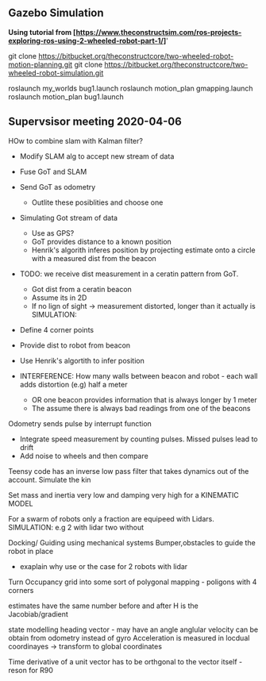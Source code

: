 ## Gazebo Simulation

**Using tutorial from [https://www.theconstructsim.com/ros-projects-exploring-ros-using-2-wheeled-robot-part-1/]**'

git clone https://bitbucket.org/theconstructcore/two-wheeled-robot-motion-planning.git
git clone https://bitbucket.org/theconstructcore/two-wheeled-robot-simulation.git

roslaunch my_worlds bug1.launch
roslaunch motion_plan gmapping.launch 
roslaunch motion_plan bug1.launch 

## Supervsisor meeting 2020-04-06

HOw to combine slam with Kalman filter?
 - Modify SLAM alg to accept new stream of data
 - Fuse GoT and SLAM
 - Send GoT as odometry
	- Outlite these posiblities and choose one

 - Simulating Got stream of data
	- Use as GPS?
	- GoT provides distance to a known position
	- Henrik's algorith inferes position by projecting estimate onto a circle with a measured dist from the beacon

 - TODO: we receive dist measurement in a ceratin pattern from GoT.
	- Got dist from a ceratin beacon
	- Assume its in 2D
	- If no lign of sight -> measurement distorted, longer than it actually is
 SIMULATION:
 - Define 4 corner points
 - Provide dist to robot from beacon
 - Use Henrik's algortith to infer position
 - INTERFERENCE: How many walls between beacon and robot - each wall adds distortion (e.g) half a meter
	- OR one beacon provides information that is always longer by 1 meter
	- The assume there is always bad readings from one of the beacons

Odometry sends pulse by interrupt function
 - Integrate speed measurement by counting pulses. Missed pulses lead to drift
 - Add noise to wheels and then compare

Teensy code has an inverse low pass filter that takes dynamics out of the account.
Simulate the kin

Set mass and inertia very low and damping very high for a KINEMATIC MODEL

For a swarm of robots only a fraction are equipeed with Lidars.
SIMULATION: e.g 2 with lidar two without

Docking/ Guiding using mechanical systems
Bumper,obstacles to guide the robot in place

- exaplain why use or the case for 2 robots with lidar 

Turn Occupancy grid into some sort of polygonal mapping - poligons with 4 corners

estimates have the same number before and after
H is the Jacobiab/gradient

state modelling heading vector - may have an angle
anglular velocity can be obtain from odometry instead of gyro
Acceleration is measured in locdual coordinayes -> transform to global coordinates

Time derivative of a unit vector has to be orthgonal to the vector itself - reson for R90
